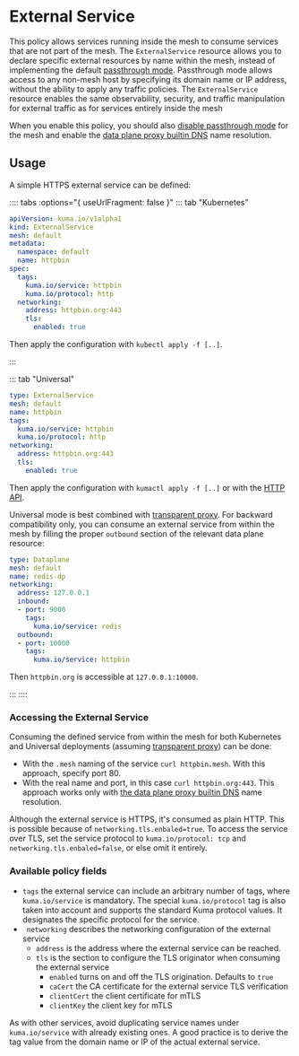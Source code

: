 ---
---
# External Service

This policy allows services running inside the mesh to consume services that are not part of the mesh. The `ExternalService` resource allows you to declare specific external resources by name within the mesh, instead of implementing the default [passthrough mode](/docs/1.1.3/policies/mesh/#controlling-the-passthrough-mode). Passthrough mode allows access to any non-mesh host by specifying its domain name or IP address, without the ability to apply any traffic policies. The `ExternalService` resource enables the same observability, security, and traffic manipulation for external traffic as for services entirely inside the mesh

When you enable this policy, you should also [disable passthrough mode](mesh/#controlling-the-passthrough-mode) for the mesh and enable the [data plane proxy builtin DNS](../networking/dns/#data-plane-proxy-built-in-dns) name resolution.

## Usage

A simple HTTPS external service can be defined:

:::: tabs :options="{ useUrlFragment: false }"
::: tab "Kubernetes"
```yaml
apiVersion: kuma.io/v1alpha1
kind: ExternalService
mesh: default
metadata:
  namespace: default
  name: httpbin
spec:
  tags:
    kuma.io/service: httpbin
    kuma.io/protocol: http
  networking:
    address: httpbin.org:443
    tls:
      enabled: true
```

Then apply the configuration with `kubectl apply -f [..]`.

:::

::: tab "Universal"
```yaml
type: ExternalService
mesh: default
name: httpbin
tags:
  kuma.io/service: httpbin
  kuma.io/protocol: http
networking:
  address: httpbin.org:443
  tls:
    enabled: true
```

Then apply the configuration with `kumactl apply -f [..]` or with the [HTTP API](/docs/1.1.6/documentation/http-api).

Universal mode is best combined with [transparent proxy](../networking/transparent-proxying/). For backward compatibility only, you can consume an external service from within the mesh by filling the proper `outbound` section of the relevant data plane resource:

```yaml
type: Dataplane
mesh: default
name: redis-dp
networking:
  address: 127.0.0.1
  inbound:
  - port: 9000
    tags:
      kuma.io/service: redis
  outbound:
  - port: 10000
    tags:
      kuma.io/service: httpbin
```

Then `httpbin.org` is accessible at `127.0.0.1:10000`.

:::
:::: 

### Accessing the External Service

Consuming the defined service from within the mesh for both Kubernetes and Universal deployments (assuming [transparent proxy](../networking/transparent-proxying/)) can be done:

 * With the `.mesh` naming of the service `curl httpbin.mesh`. With this approach, specify port 80.
 * With the real name and port, in this case `curl httpbin.org:443`. This approach works only with [the data plane proxy builtin DNS](../networking/dns/#data-plane-proxy-built-in-dns) name resolution.

Although the external service is HTTPS, it's consumed as plain HTTP. This is possible because of `networking.tls.enbaled=true`.
To access the service over TLS, set the service protocol to `kuma.io/protocol: tcp` and `networking.tls.enbaled=false`, or else omit it entirely.

### Available policy fields

 * `tags` the external service can include an arbitrary number of tags, where `kuma.io/service` is mandatory. The special `kuma.io/protocol` tag is also taken into account and supports the standard Kuma protocol values. It designates the specific protocol for the service.
 * ` networking` describes the networking configuration of the external service 
   * `address` is the address where the external service can be reached.
   * `tls` is the section to configure the TLS originator when consuming the external service
     * `enabled` turns on and off the TLS origination. Defaults to `true`
     * `caCert` the CA certificate for the external service TLS verification
     * `clientCert` the client certificate for mTLS
     * `clientKey` the client key for mTLS
 
As with other services, avoid duplicating service names under `kuma.io/service` with already existing ones. A good practice is to derive the tag value from the domain name or IP of the actual external service.
